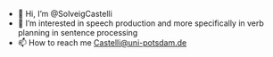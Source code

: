 - 👋 Hi, I’m @SolveigCastelli
- 👀 I’m interested in speech production and more specifically in verb planning in sentence processing
- 📫 How to reach me Castelli@uni-potsdam.de

<!---
SolveigCastelli/SolveigCastelli is a ✨ special ✨ repository because its `README.md` (this file) appears on your GitHub profile.
You can click the Preview link to take a look at your changes.
--->
